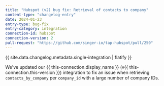 ```yaml
---
title: "Hubspot (v2) bug fix: Retrieval of contacts to company"
content-type: "changelog-entry"
date: 2024-01-23
entry-type: bug-fix
entry-category: integration
connection-id: hubspot
connection-version: 2
pull-request: "https://github.com/singer-io/tap-hubspot/pull/250"
---
```

{{ site.data.changelog.metadata.single-integration | flatify }}

We've updated our {{ this-connection.display_name }} (v{{ this-connection.this-version }}) integration to fix an issue when retrieving `contacts_by_company` per `company_id` with a large number of company IDs. 